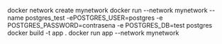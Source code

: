 docker network create mynetwork
docker run --network mynetwork --name postgres_test -ePOSTGRES_USER=postgres -e POSTGRES_PASSWORD=contrasena -e POSTGRES_DB=test postgres
docker build -t app .
docker run app --network mynetwork 
